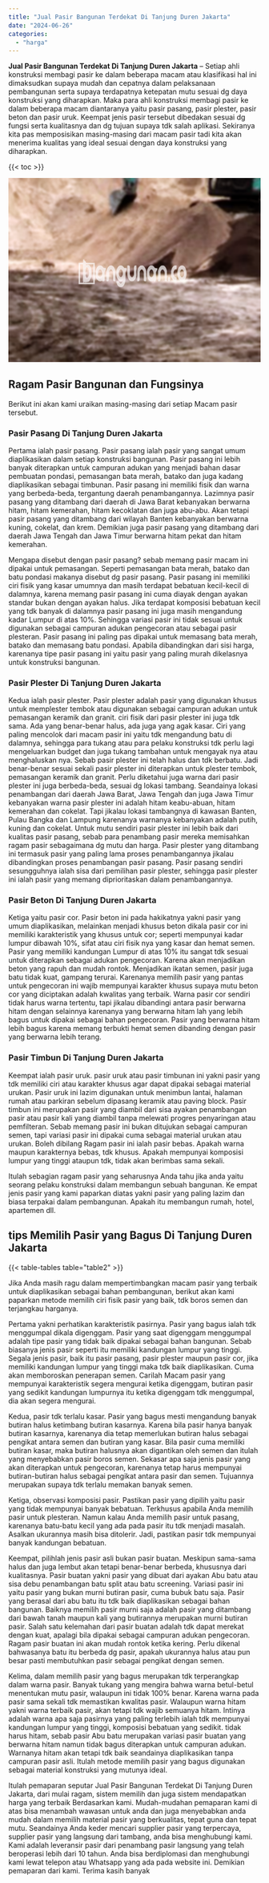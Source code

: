 ```yaml
---
title: "Jual Pasir Bangunan Terdekat Di Tanjung Duren Jakarta"
date: "2024-06-26"
categories: 
  - "harga"
---
```


**Jual Pasir Bangunan Terdekat Di Tanjung Duren Jakarta** – Setiap ahli konstruksi membagi pasir ke dalam beberapa macam atau klasifikasi hal ini dimaksudkan supaya mudah dan cepatnya dalam pelaksanaan pembangunan serta supaya terdapatnya ketepatan mutu sesuai dg daya konstruksi yang diharapkan. Maka para ahli konstruksi membagi pasir ke dalam beberapa macam diantaranya yaitu pasir pasang, pasir plester, pasir beton dan pasir uruk. Keempat jenis pasir tersebut dibedakan sesuai dg fungsi serta kualitasnya dan dg tujuan supaya tdk salah aplikasi. Sekiranya kita pas memposisikan masing-masing dari macam pasir tadi kita akan menerima kualitas yang ideal sesuai dengan daya konstruksi yang diharapkan.

{{< toc >}}

![Jual Pasir Bangunan Terdekat Di Tanjung Duren Jakarta](/images/jual-pasir-bangunan-10.png)

## Ragam Pasir Bangunan dan Fungsinya

Berikut ini akan kami uraikan masing-masing dari setiap Macam pasir tersebut.

### Pasir Pasang Di Tanjung Duren Jakarta

Pertama ialah pasir pasang. Pasir pasang ialah pasir yang sangat umum diaplikasikan dalam setiap konstruksi bangunan. Pasir pasang ini lebih banyak diterapkan untuk campuran adukan yang menjadi bahan dasar pembuatan pondasi, pemasangan bata merah, batako dan juga kadang diaplikasikan sebagai timbunan. Pasir pasang ini memiliki fisik dan warna yang berbeda-beda, tergantung daerah penambangannya. Lazimnya pasir pasang yang ditambang dari daerah di Jawa Barat kebanyakan berwarna hitam, hitam kemerahan, hitam kecoklatan dan juga abu-abu. Akan tetapi pasir pasang yang ditambang dari wilayah Banten kebanyakan berwarna kuning, cokelat, dan krem. Demikian juga pasir pasang yang ditambang dari daerah Jawa Tengah dan Jawa Timur berwarna hitam pekat dan hitam kemerahan.

Mengapa disebut dengan pasir pasang? sebab memang pasir macam ini dipakai untuk pemasangan. Seperti pemasangan bata merah, batako dan batu pondasi makanya disebut dg pasir pasang. Pasir pasang ini memiliki ciri fisik yang kasar umumnya dan masih terdapat bebatuan kecil-kecil di dalamnya, karena memang pasir pasang ini cuma diayak dengan ayakan standar bukan dengan ayakan halus. Jika terdapat komposisi bebatuan kecil yang tdk banyak di dalamnya pasir pasang ini juga masih mengandung kadar Lumpur di atas 10%. Sehingga variasi pasir ini tidak sesuai untuk digunakan sebagai campuran adukan pengecoran atau sebagai pasir plesteran. Pasir pasang ini paling pas dipakai untuk memasang bata merah, batako dan memasang batu pondasi. Apabila dibandingkan dari sisi harga, karenanya tipe pasir pasang ini yaitu pasir yang paling murah dikelasnya untuk konstruksi bangunan.

### Pasir Plester Di Tanjung Duren Jakarta

Kedua ialah pasir plester. Pasir plester adalah pasir yang digunakan khusus untuk memplester tembok atau digunakan sebagai campuran adukan untuk pemasangan keramik dan granit. ciri fisik dari pasir plester ini juga tdk sama. Ada yang benar-benar halus, ada juga yang agak kasar. Ciri yang paling mencolok dari macam pasir ini yaitu tdk mengandung batu di dalamnya, sehingga para tukang atau para pelaku konstruksi tdk perlu lagi mengeluarkan budget dan juga tukang tambahan untuk mengayak nya atau menghaluskan nya. Sebab pasir plester ini telah halus dan tdk berbatu. Jadi benar-benar sesuai sekali pasir plester ini diterapkan untuk plester tembok, pemasangan keramik dan granit. Perlu diketahui juga warna dari pasir plester ini juga berbeda-beda, sesuai dg lokasi tambang. Seandainya lokasi penambangan dari daerah Jawa Barat, Jawa Tengah dan juga Jawa Timur kebanyakan warna pasir plester ini adalah hitam keabu-abuan, hitam kemerahan dan cokelat. Tapi jikalau lokasi tambangnya di kawasan Banten, Pulau Bangka dan Lampung karenanya warnanya kebanyakan adalah putih, kuning dan cokelat. Untuk mutu sendiri pasir plester ini lebih baik dari kualitas pasir pasang, sebab para penambang pasir mereka memisahkan ragam pasir sebagaimana dg mutu dan harga. Pasir plester yang ditambang ini termasuk pasir yang paling lama proses penambangannya jikalau dibandingkan proses penambangan pasir pasang. Pasir pasang sendiri sesungguhnya ialah sisa dari pemilihan pasir plester, sehingga pasir plester ini ialah pasir yang memang diprioritaskan dalam penambangannya.

### Pasir Beton Di Tanjung Duren Jakarta

Ketiga yaitu pasir cor. Pasir beton ini pada hakikatnya yakni pasir yang umum diaplikasikan, melainkan menjadi khusus beton dikala pasir cor ini memiliki karakteristik yang khusus untuk cor; seperti mempunyai kadar lumpur dibawah 10%, sifat atau ciri fisik nya yang kasar dan hemat semen. Pasir yang memiliki kandungan Lumpur di atas 10% itu sangat tdk sesuai untuk diterapkan sebagai adukan pengecoran. Karena akan menjadikan beton yang rapuh dan mudah rontok. Menjadikan ikatan semen, pasir juga batu tidak kuat, gampang terurai. Karenanya memilih pasir yang pantas untuk pengecoran ini wajib mempunyai karakter khusus supaya mutu beton cor yang diciptakan adalah kwalitas yang terbaik. Warna pasir cor sendiri tidak harus warna tertentu, tapi jikalau dibandingi antara pasir berwarna hitam dengan selainnya karenanya yang berwarna hitam lah yang lebih bagus untuk dipakai sebagai bahan pengecoran. Pasir yang berwarna hitam lebih bagus karena memang terbukti hemat semen dibanding dengan pasir yang berwarna lebih terang.

### Pasir Timbun Di Tanjung Duren Jakarta

Keempat ialah pasir uruk. pasir uruk atau pasir timbunan ini yakni pasir yang tdk memiliki ciri atau karakter khusus agar dapat dipakai sebagai material urukan. Pasir uruk ini lazim digunakan untuk menimbun lantai, halaman rumah atau parkiran sebelum dipasang keramik atau paving block. Pasir timbun ini merupakan pasir yang diambil dari sisa ayakan penambangan pasir atau pasir kali yang diambil tanpa melewati progres penyaringan atau pemfilteran. Sebab memang pasir ini bukan ditujukan sebagai campuran semen, tapi variasi pasir ini dipakai cuma sebagai material urukan atau urukan. Boleh dibilang Ragam pasir ini ialah pasir bebas. Apakah warna maupun karakternya bebas, tdk khusus. Apakah mempunyai komposisi lumpur yang tinggi ataupun tdk, tidak akan berimbas sama sekali.

Itulah sebagian ragam pasir yang seharusnya Anda tahu jika anda yaitu seorang pelaku konstruksi dalam membangun sebuah bangunan. Ke empat jenis pasir yang kami paparkan diatas yakni pasir yang paling lazim dan biasa terpakai dalam pembangunan. Apakah itu membangun rumah, hotel, apartemen dll.

## tips Memilih Pasir yang Bagus Di Tanjung Duren Jakarta

{{< table-tables table="table2" >}}

Jika Anda masih ragu dalam mempertimbangkan macam pasir yang terbaik untuk diaplikasikan sebagai bahan pembangunan, berikut akan kami paparkan metode memilih ciri fisik pasir yang baik, tdk boros semen dan terjangkau harganya.

Pertama yakni perhatikan karakteristik pasirnya. Pasir yang bagus ialah tdk menggumpal dikala digenggam. Pasir yang saat digenggam menggumpal adalah tipe pasir yang tidak baik dipakai sebagai bahan bangunan. Sebab biasanya jenis pasir seperti itu memiliki kandungan lumpur yang tinggi. Segala jenis pasir, baik itu pasir pasang, pasir plester maupun pasir cor, jika memiliki kandungan lumpur yang tinggi maka tdk baik diaplikasikan. Cuma akan memboroskan penerapan semen. Carilah Macam pasir yang mempunyai karakteristik segera mengurai ketika digenggam, butiran pasir yang sedikit kandungan lumpurnya itu ketika digenggam tdk menggumpal, dia akan segera mengurai.

Kedua, pasir tdk terlalu kasar. Pasir yang bagus mesti mengandung banyak butiran halus ketimbang butiran kasarnya. Karena bila pasir hanya banyak butiran kasarnya, karenanya dia tetap memerlukan butiran halus sebagai pengikat antara semen dan butiran yang kasar. Bila pasir cuma memiliki butiran kasar, maka butiran halusnya akan digantikan oleh semen dan itulah yang menyebabkan pasir boros semen. Sekasar apa saja jenis pasir yang akan diterapkan untuk pengecoran, karenanya tetap harus mempunyai butiran-butiran halus sebagai pengikat antara pasir dan semen. Tujuannya merupakan supaya tdk terlalu memakan banyak semen.

Ketiga, observasi komposisi pasir. Pastikan pasir yang dipilih yaitu pasir yang tidak mempunyai banyak bebatuan. Terkhusus apabila Anda memilih pasir untuk plesteran. Namun kalau Anda memilih pasir untuk pasang, karenanya batu-batu kecil yang ada pada pasir itu tdk menjadi masalah. Asalkan ukurannya masih bisa ditolerir. Jadi, pastikan pasir tdk mempunyai banyak kandungan bebatuan.

Keempat, pilihlah jenis pasir asli bukan pasir buatan. Meskipun sama-sama halus dan juga lembut akan tetapi benar-benar berbeda, khususnya dari kualitasnya. Pasir buatan yakni pasir yang dibuat dari ayakan Abu batu atau sisa debu penambangan batu split atau batu screening. Variasi pasir ini yaitu pasir yang bukan murni butiran pasir, cuma bubuk batu saja. Pasir yang berasal dari abu batu itu tdk baik diaplikasikan sebagai bahan bangunan. Baiknya memilih pasir murni saja adalah pasir yang ditambang dari bawah tanah maupun kali yang butirannya merupakan murni butiran pasir. Salah satu kelemahan dari pasir buatan adalah tdk dapat merekat dengan kuat, apalagi bila dipakai sebagai campuran adukan pengecoran. Ragam pasir buatan ini akan mudah rontok ketika kering. Perlu dikenal bahwasanya batu itu berbeda dg pasir, apakah ukurannya halus atau pun besar pasti membutuhkan pasir sebagai pengikat dengan semen.

Kelima, dalam memilih pasir yang bagus merupakan tdk terperangkap dalam warna pasir. Banyak tukang yang mengira bahwa warna betul-betul menentukan mutu pasir, walaupun ini tidak 100% benar. Karena warna pada pasir sama sekali tdk memastikan kwalitas pasir. Walaupun warna hitam yakni warna terbaik pasir, akan tetapi tdk wajib semuanya hitam. Intinya adalah warna apa saja pasirnya yang paling terlebih ialah tdk mempunyai kandungan lumpur yang tinggi, komposisi bebatuan yang sedikit. tidak harus hitam, sebab pasir Abu batu merupakan variasi pasir buatan yang berwarna hitam namun tidak bagus diterapkan untuk campuran adukan. Warnanya hitam akan tetapi tdk baik seandainya diaplikasikan tanpa campuran pasir asli. Itulah metode memilih pasir yang bagus digunakan sebagai material konstruksi yang mutunya ideal.

Itulah pemaparan seputar Jual Pasir Bangunan Terdekat Di Tanjung Duren Jakarta, dari mulai ragam, sistem memilih dan juga sistem mendapatkan harga yang terbaik Berdasarkan kami. Mudah-mudahan pemaparan kami di atas bisa menambah wawasan untuk anda dan juga menyebabkan anda mudah dalam memilih material pasir yang berkualitas, tepat guna dan tepat mutu. Seandainya Anda keder mencari supplier pasir yang terpercaya, supplier pasir yang langsung dari tambang, anda bisa menghubungi kami. Kami adalah leveransir pasir dari penambang pasir langsung yang telah beroperasi lebih dari 10 tahun. Anda bisa berdiplomasi dan menghubungi kami lewat telepon atau Whatsapp yang ada pada website ini. Demikian pemaparan dari kami. Terima kasih banyak
